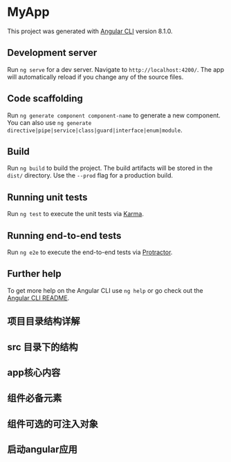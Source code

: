 # MyApp

This project was generated with [Angular CLI](https://github.com/angular/angular-cli) version 8.1.0.

## Development server

Run `ng serve` for a dev server. Navigate to `http://localhost:4200/`. The app will automatically reload if you change any of the source files.

## Code scaffolding

Run `ng generate component component-name` to generate a new component. You can also use `ng generate directive|pipe|service|class|guard|interface|enum|module`.

## Build

Run `ng build` to build the project. The build artifacts will be stored in the `dist/` directory. Use the `--prod` flag for a production build.

## Running unit tests

Run `ng test` to execute the unit tests via [Karma](https://karma-runner.github.io).

## Running end-to-end tests

Run `ng e2e` to execute the end-to-end tests via [Protractor](http://www.protractortest.org/).

## Further help

To get more help on the Angular CLI use `ng help` or go check out the [Angular CLI README](https://github.com/angular/angular-cli/blob/master/README.md).


## 项目目录结构详解
<!-- 
## 项目目录结构详解
  1： .editorconfig 是vscode 的配置文件
  2： .gitignore git的配置文件
  3： e2e 是端到端的测试目录 包含基本的测试桩，是用来作自动化测试的
  4： angular.json 是angular命令行工具的一个配置文件，后期可能会去修改这个文件，因为后期可      能 会引入 jquery 和 bootstrap 等第三方的插件
  5： karma.conf.js 是单元测试的集成器，这个是配置文件，用来执行自动化测试的
  6： package.json  标准的npm工具的配置文件，列明了这个应用所使用的第三方依赖包，在安装环     境时会有 install package提示信息，实际上就是在根据package文件内容去下载第三方  依     赖包，放到 node_modules文件下，node_modules目录下放的都是第三方依赖包
  7： README.md 包含angular命令行工具生成项目的一个标准说明，比如：怎么去构建，怎么去测       试，怎么去运行，
  8： tsconfig.app.json 
  9： tsconfig.json 这个是typescript 编译器的一个配置，按照angular项目的标准都已经配好     了，
  10： tsconfig.spec.json
  11： tslint.json 是tslint的一个配置文件，他是用来定义 typescript 代码质量检查的一些       规则，不需要改动

 -->

## src 目录下的结构
 <!-- 
src 目录下的结构
  7： app 包含应用的组件和模块
  8： assets 用来存静态资源的，比如说图片
  9： environments 环境配置，angular 是支持多环境开发的，比如说开发环境，测试环境，生产      环境公用一套代码，然后把这些环境不同的配置比如：后台服务的地址，在生产环境和开发环境是     不一样的，写在不同环境的配置文件里面，然后在编译的时候会把相应环境的配置文件编译到代码     里面来
  10： favicon.ico 图标文件
  11： index.html 是整个应用的根html , 启动系统第一次访问的文件，在body里有一个标签          <app-root></app-root>
  12： main.ts 整个web应用的入口点，脚本执行的入口点，angular 通过这个文件来启动整个项目
  13： polyfills.ts 主要是导入一些必要的库，使angular可以正常运行在一些老版本的浏览器中，
  14： styles.scss 这个放整个应用的一些全局的样式，
  15： test.ts 和karma.conf.js一样都是用来作自动化测试的，
  -->

## app核心内容
  <!-- 
  app
    1: app.component.ts 组件，
    2: app.module.ts 模块
   -->

## 组件必备元素
   <!-- 
  组件必备元素：@component装饰器，controller 控制器，template 模板
    @Component() 是组件元数据装饰器，用来告知angular框架如何处理一个 typescript 类，@Component包含多个属性，
    这些属性就叫做元数据，angular会根据这些元数据的值渲染组件，执行组件的逻辑，

    Template 叫做模板，通过组件自带的模板，定义组件的外观，以html的形势存在，告诉angularr如何渲染组件，
    模板很想html,但是可以在模板中使用，angular 数据绑定语法，来呈现控制器中的数据，

    Controller 控制器，就是一个普通的typescript类，会被@Component装饰器装饰，控制器会包含组件所有的属性和方法，
    绝大多数的页面逻辑就是写在控制器中的，控制器通过数据绑定与模板通讯，模板展现控制器上的数据，控制器处理模板上触发的事件，
    -->

## 组件可选的可注入对象
   <!-- 
  组件可选的可注入对象
    输入属性 @Inputs() ： 接收web传递的数据的，输入属性使父组件可以直接传递数据给子组件
    提供器 providers ： 是用来做依赖注入的
    生命周期钩子 Lifecycle Hooks ： 一个组件从创建到销毁的过程中，有多个钩子可以执行不同情况下的业务逻辑，一个组件创建的时候执行初始化的逻辑
    样式表 styles ： 样式表时可选的，没有样式表只有模板也是可以的
    动画 animations : angular提供一个动画包，来创建与组件相关的动画效果，如淡入淡出等
    输出属性 @Outputs ： 和@Inputs输入属性时相对的，用来定义一些其他组件可能感兴趣的事件，或者用来在组件间传递数据
    -->

  ## 启动angular应用  
   <!-- 
   1： 启动时加载了那个页面
        启动index.html页面 "index": "src/index.html", 
   2： 启动时加载了哪些脚本
        加载main.ts文件， "main": "src/main.ts",
   3： 这些脚本做了什么事
        
   
    -->
   
    
    

  
